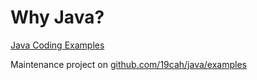 # Why Java?

[Java Coding Examples](https://www.cs.utexas.edu/~scottm/cs307/codingSamples.htm)

Maintenance project on [github.com/19cah/java/examples](https://)
